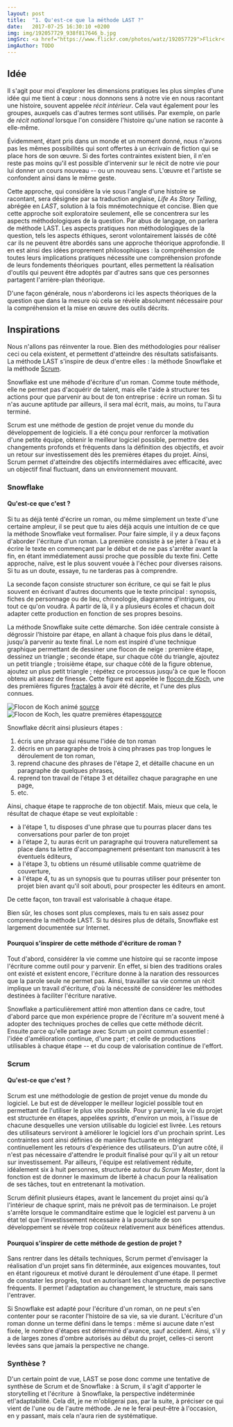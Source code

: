 ```yaml
---
layout: post
title:  "1. Qu'est-ce que la méthode LAST ?"
date:   2017-07-25 16:30:10 +0200
img: img/192057729_938f817646_b.jpg
imgSrc: <a href="https://www.flickr.com/photos/watz/192057729">Flickr<:a>
imgAuthor: TODO
---
```


## Idée

Il s'agit pour moi d'explorer les dimensions pratiques les plus simples d'une idée qui me tient à cœur&nbsp;: nous donnons sens à notre vie en nous racontant une histoire, souvent appelée _récit intérieur_. Cela vaut également pour les groupes, auxquels cas d'autres termes sont  utilisés. Par exemple, on parle de _récit national_ lorsque l'on considère l'histoire qu'une nation se raconte à elle-même.

Évidemment, étant pris dans un monde et un moment donné, nous n'avons pas les mêmes possibilités qui sont offertes à un écrivain de fiction qui se place hors de son œuvre. Si des fortes contraintes existent bien, il n'en reste pas moins qu'il est possible d'intervenir sur le récit de notre vie pour lui donner un cours nouveau -- ou un nouveau sens. L'œuvre et l'artiste se confondent ainsi dans le même geste.

Cette approche, qui considère la vie sous l'angle d'une histoire se racontant, sera désignée par sa traduction anglaise, _Life As Story Telling_, abrégée en _LAST_, solution à la fois mnémotechnique et concise. Bien que cette approche soit exploratoire seulement, elle se concentrera sur les aspects méthodologiques de la question. Par abus de langage, on parlera de méthode LAST. Les aspects pratiques non méthodologiques de la question, tels les aspects éthiques, seront volontairement laissés de côté car ils ne peuvent être abordés sans une approche théorique approfondie. Il en est ainsi des idées proprement philosophiques&nbsp;: la compréhension de toutes leurs implications pratiques nécessite une compréhension profonde de leurs fondements théoriques&nbsp; pourtant, elles permettent la réalisation d'outils qui peuvent être adoptés par d'autres sans que ces personnes partagent l'arrière-plan théorique.

D'une façon générale, nous n'aborderons ici les aspects théoriques de la question que dans la mesure où cela se révèle absolument nécessaire pour la compréhension et la mise en œuvre des outils décrits.

## Inspirations

Nous n'allons pas réinventer la roue. Bien des méthodologies pour réaliser ceci ou cela existent, et permettent d'atteindre des résultats satisfaisants. La méthode LAST s'inspire de deux d'entre elles&nbsp;: la méthode Snowflake et la méthode [Scrum](https://fr.wikipedia.org/wiki/Scrum_(Boite_%C3%A0_outils)).

Snowflake est une méhode d'écriture d'un roman. Comme toute méthode, elle ne permet pas d'acquérir de talent, mais elle t'aide à structurer tes actions pour que parvenir au bout de ton entreprise&nbsp;: écrire un roman. Si tu n'as aucune aptitude par ailleurs, il sera mal écrit, mais, au moins, tu l'aura terminé.

Scrum est une méthode de gestion de projet venue du monde du développement de logiciels. Il a été conçu pour renforcer la motivation d'une petite équipe, obtenir le meilleur logiciel possible, permettre des changements profonds et fréquents dans la définition des objectifs, et avoir un retour sur investissement dès les premières étapes du projet. Ainsi, Scrum permet d'atteindre des objectifs intermédiaires avec efficacité, avec un objectif final fluctuant, dans un environnement mouvant.

### Snowflake

#### Qu'est-ce que c'est ?

Si tu as déjà tenté d'écrire un roman, ou même simplement un texte d'une certaine ampleur, il se peut que tu aies déjà acquis une intuition de ce que la méthode Snowflake veut formaliser. Pour faire simple, il y a deux façons d'aborder l'écriture d'un roman. La première consiste à se jeter à l'eau et à écrire le texte en commençant par le début et de ne pas s'arrêter avant la fin, en étant immédiatement aussi proche que possible du texte fini. Cette approche, naïve, est le plus souvent vouée à l'échec pour diverses raisons. Si tu as un doute, essaye, tu ne tarderas pas à comprendre.

La seconde façon consiste structurer son écriture, ce qui se fait le plus souvent en écrivant d'autres documents que le texte principal : synopsis, fiches de personnage ou de lieu, chronologie, diagramme d'intrigues, ou tout ce qu'on voudra. &Agrave; partir de là, il y a plusieurs écoles et chacun doit adapter cette production en fonction de ses propres besoins.

La méthode Snowflake suite cette démarche. Son idée centrale consiste à dégrossir l'histoire par étape, en allant à chaque fois plus dans le détail, jusqu'à parvenir au texte final. Le nom est inspiré d'une technique graphique permettant de dessiner une flocon de neige : première étape, dessinez un triangle ; seconde étape, sur chaque côté du triangle, ajoutez un petit triangle ; troisième étape, sur chaque côté de la figure obtenue, ajoutez un plus petit triangle ; répétez ce processus jusqu'à ce que le flocon obtenu ait assez de finesse. Cette figure est appelée le [flocon de Koch](https://fr.wikipedia.org/wiki/Flocon_de_Koch), une des premières figures [fractales](https://fr.wikipedia.org/wiki/Fractale) à avoir été décrite, et l'une des plus connues.

![Flocon de Koch animé](https://upload.wikimedia.org/wikipedia/commons/f/fd/Von_Koch_curve.gif "Flocon de Koch animé") [source](https://commons.wikimedia.org/wiki/File:Von_Koch_curve.gif?uselang=fr)
![Flocon de Koch, les quatre premières étapes](https://upload.wikimedia.org/wikipedia/commons/8/8e/KochFlake.png "Flocon de Koch, les quatre premières étapes")[source](https://commons.wikimedia.org/wiki/File:KochFlake.png)

Snowflake décrit ainsi plusieurs étapes&nbsp;:

1. écris une phrase qui résume l'idée de ton roman
2. décris en un paragraphe de trois à cinq phrases pas trop longues le déroulement de ton roman,
3. reprend chacune des phrases de l'étape 2, et détaille chacune en un paragraphe de quelques phrases,
4. reprend ton travail de l'étape 3 et détaillez chaque paragraphe en une page,
5. etc.

Ainsi, chaque étape te rapproche de ton objectif. Mais, mieux que cela, le résultat de chaque étape se veut exploitable :

* à l'étape 1, tu disposes d'une phrase que tu pourras placer dans tes conversations pour parler de ton projet
* à l'étape 2, tu auras écrit un paragraphe qui trouvera naturellement sa place dans ta lettre d'accompagnement présentant ton manuscrit à tes éventuels éditeurs,
* à l'étape 3, tu obtiens un résumé utilisable comme quatrième de couverture,
* à l'étape 4, tu as un synopsis que tu pourras utiliser pour présenter ton projet bien avant qu'il soit abouti, pour prospecter les éditeurs en amont.

De cette façon, ton travail est valorisable à chaque étape.

Bien sûr, les choses sont plus complexes, mais tu en sais assez pour comprendre la méthode LAST. Si tu désires plus de détails, Snowflake est largement documentée sur Internet.

#### Pourquoi s'inspirer de cette méthode d'écriture de roman ?

Tout d'abord, considérer la vie comme une histoire qui se raconte impose l'écriture comme outil pour y parvenir. En effet, si bien des traditions orales ont existé et existent encore, l'écriture donne à la naration des ressources que la parole seule ne permet pas. Ainsi, travailler sa vie comme un récit implique un travail d'écriture, d'où la nécessité de considérer les méthodes destinées à faciliter l'écriture narative.

Snowflake a particulièrement attiré mon attention dans ce cadre, tout d'abord parce que mon expérience propre de l'écriture m'a souvent mené à adopter des techniques proches de celles que cette méthode décrit. Ensuite parce qu'elle partage avec Scrum un point commun essentiel&nbsp;: l'idée d'amélioration continue, d'une part&nbsp;;  et celle de productions utilisables à chaque étape -- et du coup de valorisation continue de l'effort.

### Scrum

#### Qu'est-ce que c'est ?

Scrum est une méthodologie de gestion de projet venue du monde du logiciel. Le but est de développer le meilleur logiciel possible tout en permettant de l'utiliser le plus vite possible. Pour y parvenir, la vie du projet est structurée en étapes, appelées _sprints_, d'environ un mois, à l'issue de chacune desquelles une version utilisable du logiciel est livrée. Les retours des utilisateurs serviront à améliorer le logiciel lors d'un prochain sprint. Les contraintes sont ainsi définies de manière fluctuante en intégrant continuellement les retours d'expérience des utilisateurs. D'un autre côté, il n'est pas nécessaire d'attendre le produit finalisé pour qu'il y ait un retour sur investissement. Par ailleurs, l'équipe est relativement réduite, idéalement six à huit personnes, structurée autour du _Scrum Master_, dont la fonction est de donner le maximum de liberté à chacun pour la réalisation de ses tâches, tout en entretenant la motivation.

Scrum définit plusieurs étapes, avant le lancement du projet ainsi qu'à l'intérieur de chaque sprint, mais ne prévoit pas de terminaison. Le projet s'arrête lorsque le commanditaire estime que le logiciel est parvenu à un état tel que l'investissement nécessaire à la poursuite de son développement se révèle trop coûteux relativement aux bénéfices attendus.

#### Pourquoi s'inspirer de cette méthode de gestion de projet ?

Sans rentrer dans les détails techniques, Scrum permet d'envisager la réalisation d'un projet sans fin déterminée, aux exigences mouvantes, tout en étant rigoureux et motivé durant le déroulement d'une étape. Il permet de constater les progrès, tout en autorisant les changements de perspective fréquents. Il permet l'adaptation au changement, le structure, mais sans l'entraver.

Si Snowflake est adapté pour l'écriture d'un roman, on ne peut s'en contenter pour se raconter l'histoire de sa vie, sa vie durant. L'écriture d'un roman donne un terme défini dans le temps : même si aucune date n'est fixée, le nombre d'étapes est déterminé d'avance, sauf accident. Ainsi, s'il y a de larges zones d'ombre autorisés au début du projet, celles-ci seront levées sans que jamais la perspective ne change.

### Synthèse&nbsp;?

D'un certain point de vue, LAST se pose donc comme une tentative de synthèse de Scrum et de Snowflake&nbsp;: à Scrum, il s'agit d'apporter le storytelling et l'écriture&nbsp; à Snowflake, la perspective indéterminée etl'adaptabilité. Cela dit, je ne m'obligerai pas, par la suite, à préciser ce qui vient de l'une ou de l'autre méthode. Je ne le ferai peut-être à l'occasion, en y passant, mais cela n'aura rien de systématique.
